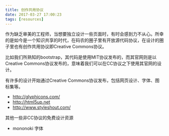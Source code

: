 ```yaml
---
title: 创作共用协议
date: 2017-03-27 17:00:23
tags: [resources]
---
```


作为缺乏审美的工程师，当想要独立设计一些页面时，有时会感到力不从心。所幸的是如今是一个知识共享的时代，在码农的圈子里有开放源代码协议，在设计的圈子里也有创作共用协议即Creative Commons协议。

比如我们所熟知的bootstrap，其代码是使用MIT协议发布的，而其官网则是以Creative Commons协议发布的，意味着我们可以在CC协议之下使用其官网的设计。

有许多的设计开始通过Creative Commons协议发布，包括网页设计、字体、图标集等。

* http://glyphicons.com/
* http://html5up.net
* http://www.styleshout.com/


其他一些非CC协议的免费设计资源

* mononoki 字体

